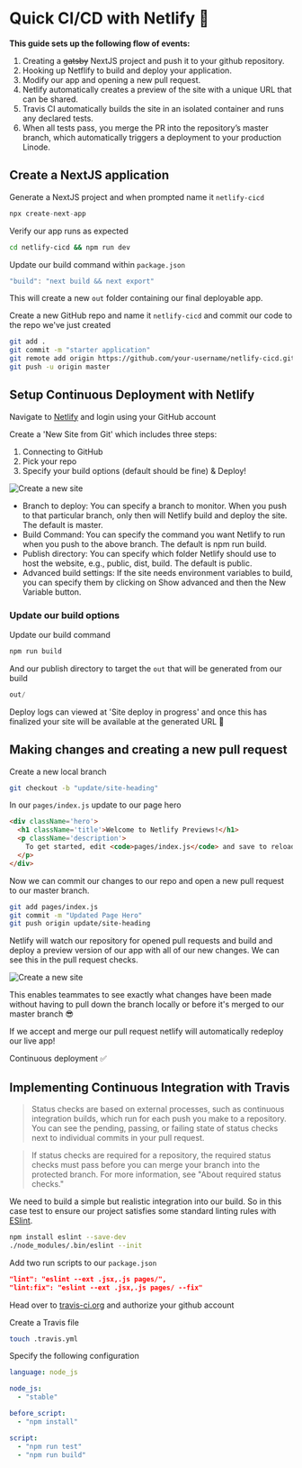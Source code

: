 # Quick CI/CD with Netlify :rocket:
__This guide sets up the following flow of events:__
1. Creating a ~~gatsby~~ NextJS project and push it to your github repository.
2. Hooking up Netflify to build and deploy your application.
3. Modify our app and opening a new pull request.
4. Netlify automatically creates a preview of the site with a unique URL that can be shared.
5. Travis CI automatically builds the site in an isolated container and runs any declared tests.
6. When all tests pass, you merge the PR into the repository’s master branch, which automatically triggers a deployment to your production Linode.

## Create a NextJS application
Generate a NextJS project and when prompted name it `netlify-cicd`
```js
npx create-next-app
```
Verify our app runs as expected
```sh
cd netlify-cicd && npm run dev
```
Update our build command within `package.json`
```js
"build": "next build && next export"
```
This will create a new `out` folder containing our final deployable app.

Create a new GitHub repo and name it `netlify-cicd` and commit our code to the repo we've just created
```sh
git add .
git commit -m "starter application"
git remote add origin https://github.com/your-username/netlify-cicd.git
git push -u origin master
```

## Setup Continuous Deployment with Netlify
Navigate to [Netlify](https://app.netlify.com/start) and login using your GitHub account

Create a 'New Site from Git' which includes three steps:
1. Connecting to GitHub
2. Pick your repo
3. Specify your build options (default should be fine) & Deploy!
   
![Create a new site](https://raw.githubusercontent.com/EoinTraynor/netlify-cicd/master/demo_assets/CreateSiteOnNetlify.png "Create a new site")

 * Branch to deploy: You can specify a branch to monitor. When you push to that particular branch, only then will Netlify build and deploy the site. The default is master.
 * Build Command: You can specify the command you want Netlify to run when you push to the above branch. The default is npm run build.
 * Publish directory: You can specify which folder Netlify should use to host the website, e.g., public, dist, build. The default is public.
 * Advanced build settings: If the site needs environment variables to build, you can specify them by clicking on Show advanced and then the New Variable button.

### Update our build options
Update our build command
```js
npm run build 
```
And our publish directory to target the `out` that will be generated from our build
```js
out/
```

Deploy logs can viewed at 'Site deploy in progress' and once this has finalized your site will be available at the generated URL :rocket:

## Making changes and creating a new pull request
Create a new local branch
```sh
git checkout -b "update/site-heading"
```

In our `pages/index.js` update to our page hero
```html
<div className='hero'>
  <h1 className='title'>Welcome to Netlify Previews!</h1>
  <p className='description'>
    To get started, edit <code>pages/index.js</code> and save to reload.
  </p>      
</div>
```

Now we can commit our changes to our repo and open a new pull request to our master branch.
```sh
git add pages/index.js
git commit -m "Updated Page Hero"
git push origin update/site-heading
```

Netlify will watch our repository for opened pull requests and build and deploy a preview version of our app with all of our new changes. We can see this in the pull request checks.

![Create a new site](https://raw.githubusercontent.com/EoinTraynor/netlify-cicd/master/demo_assets/PRChecks.png "Create a new site")

This enables teammates to see exactly what changes have been made without having to pull down the branch locally or before it's merged to our master branch :sunglasses:


If we accept and merge our pull request netlify will automatically redeploy our live app!

Continuous deployment ✅


## Implementing Continuous Integration with Travis


> Status checks are based on external processes, such as continuous integration builds, which run for each push you make to a repository. You can see the pending, passing, or failing state of status checks next to individual commits in your pull request.

> If status checks are required for a repository, the required status checks must pass before you can merge your branch into the protected branch. For more information, see "About required status checks."
 
We need to build a simple but realistic integration into our build. So in this case test to ensure our project satisfies some standard linting rules with [ESlint](https://eslint.org). 
 
```sh
npm install eslint --save-dev
./node_modules/.bin/eslint --init
```

Add two run scripts to our `package.json`
```json
"lint": "eslint --ext .jsx,.js pages/",
"lint:fix": "eslint --ext .jsx,.js pages/ --fix"
```

Head over to [travis-ci.org](https://travis-ci.org/dashboard) and authorize your github account

Create a Travis file
```sh
touch .travis.yml
```
Specify the following configuration
```yml
language: node_js

node_js:
  - "stable"

before_script:
  - "npm install"

script:
  - "npm run test"
  - "npm run build" 
```